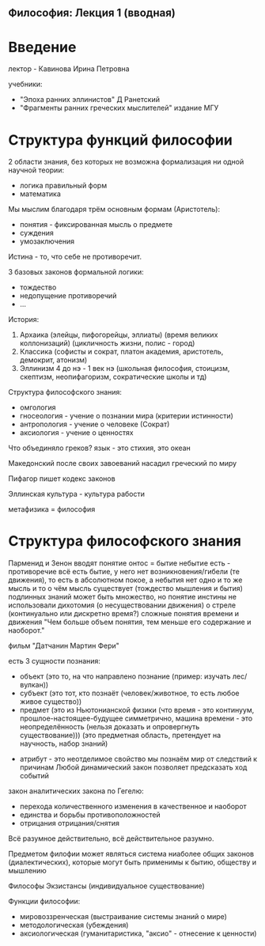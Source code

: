 ## Философия: Лекция 1 (вводная)

# Введение

лектор - Кавинова Ирина Петровна

учебники:
- "Эпоха ранних эллинистов" Д Ранетский
- "Фрагменты ранних греческих мыслителей" издание МГУ

# Структура функций философии

2 области знания, без которых не возможна формализация ни одной научной теории:
- логика правильный форм
- математика

Мы мыслим благодаря трём основным формам (Аристотель):
- понятия - фиксированная мысль о предмете
- суждения
- умозаключения

Истина - то, что себе не противоречит.

3 базовых законов формальной логики:
- тождество
- недопущение противоречий
- ...

История:
1. Архаика (элейцы, пифогорейцы, эллиаты) (время великих коллонизаций) (цикличность жизни, полис - город)
2. Классика (софисты и сократ, платон академия, аристотель, демокрит, атонизм)
3. Эллинизм 4 до нэ - 1 век нэ (школьная философия, стоицизм, скептизм, неопифагоризм, сократические школы и тд)

Структура философского знания:
- омгология
- гносеология - учение о познании мира (критерии истинности)
- антропология - учение о человеке (Сократ)
- аксиология - учение о ценностях

Что объединяло греков? язык - это стихия, это океан

Македонский после своих завоеваний насадил греческий по миру

Пифагор пишет кодекс законов

Эллинская культура - культура рабости

метафизика = философия

# Структура философского знания

Парменид и Зенон вводят понятие онтос = бытие
небытие есть - противоречие
всё есть бытие, у него нет возникновения/гибели (те движения), то есть в абсолютном покое, а небытия нет
одно и то же мысль и то о чём мысль существует (тождество мышления и бытия)
подлинных знаний может быть множество, но понятие инстины не использовали
дихотомия (о несуществовании движения)
о стреле (континуально или дискретно время?)
сложные понятия времени и движения
"Чем больше объем понятия, тем меньше его содержание и наоборот."

фильм "Датчанин Мартин Фери"

есть 3 сущности познания:
- объект (это то, на что направлено познание (пример: изучать лес/вулкан))
- субъект (это тот, кто познаёт (человек/животное, то есть любое живое существо))
- предмет (это из Ньютонианской физики (что время - это континуум, прошлое-настоящее-будущее симметрично, машина времени - это неопределённость (нельзя доказать и опровергнуть существование))) (это предметная область, претендует на научность, набор знаний)

* атрибут - это неотделимое свойство
мы познаём мир от следствий к причинам
Любой динамический закон позволяет предсказать ход событий

закон аналитических закона по Гегелю:
- перехода количественного изменения в качественное и наоборот
- единства и борьбы противоположностей
- отрицания отрицания/снятия

Всё разумное действительно, всё действительное разумно.

Предметом филофии может являться система ниаболее общих законов (диалектических), которые могут быть применимы к бытию, обществу и мышлению

Философы Экзистансы (индивидуальное существование)

Функции философии:
- мировоззренческая (выстраивание системы знаний о мире)
- методологическая (убеждения)
- аксиологическая (гуманитаристика, "аксио" - отнесение к ценности)